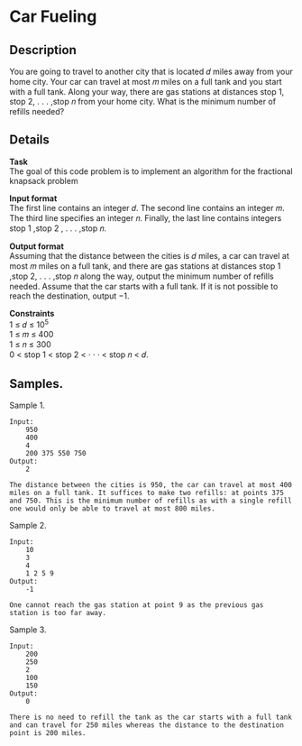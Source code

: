 # Car Fueling
## Description
You are going to travel to another city that is located 𝑑 miles away from your home city. Your car can travel at most 𝑚 miles on a full tank and you start with a full tank. Along your way, there are gas stations at distances stop 1, stop 2, . . . ,stop 𝑛 from your home city. What is the minimum number of refills needed?

## Details
**Task** <br>
The goal of this code problem is to implement an algorithm for the fractional knapsack problem

**Input format**<br> 
The first line contains an integer 𝑑. The second line contains an integer 𝑚. The third line specifies an integer 𝑛. Finally, the last line contains integers stop 1
,stop 2 , . . . ,stop 𝑛.

**Output format** <br>
Assuming that the distance between the cities is 𝑑 miles, a car can travel at most 𝑚 miles on a full tank, and there are gas stations at distances stop 1
,stop 2, . . . ,stop 𝑛 along the way, output the minimum number of refills needed. Assume that the car starts with a full tank. If it is not possible to reach the destination, output −1.

**Constraints** <br>
1 ≤ 𝑑 ≤ 10<sup>5</sup> 
<br>1 ≤ 𝑚 ≤ 400 
<br>1 ≤ 𝑛 ≤ 300 
<br>0 < stop 1 < stop 2 < · · · < stop 𝑛 < 𝑑.


## Samples.
Sample 1.

    Input:
        950
        400
        4
        200 375 550 750
    Output:
        2
    
    The distance between the cities is 950, the car can travel at most 400 miles on a full tank. It suffices to make two refills: at points 375 and 750. This is the minimum number of refills as with a single refill one would only be able to travel at most 800 miles.

Sample 2.

    Input:
        10
        3
        4
        1 2 5 9
    Output:
        -1

    One cannot reach the gas station at point 9 as the previous gas station is too far away. 

Sample 3.

    Input:
        200
        250
        2
        100
        150
    Output:
        0
    
    There is no need to refill the tank as the car starts with a full tank and can travel for 250 miles whereas the distance to the destination point is 200 miles.
